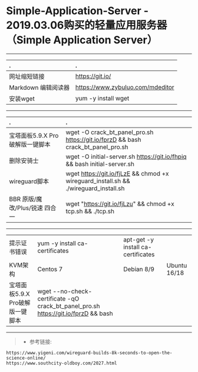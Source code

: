 # Simple-Application-Server - 2019.03.06购买的轻量应用服务器 （Simple Application Server）

---

|.|.|
| :--------   | :-----  | 
| 网址缩短链接     | https://git.io/ |
|  Markdown 编辑阅读器     | https://www.zybuluo.com/mdeditor |
| 安装wget        |   yum -y install wget  |

---

|.|.|
| :--------   | :-----  | 
| 宝塔面板5.9.X Pro破解版一键脚本 | wget -O crack_bt_panel_pro.sh https://git.io/fprzD && bash crack_bt_panel_pro.sh |
|删除安骑士                      | wget -O initial-server.sh https://git.io/fhpiq && bash initial-server.sh|
|wireguard脚本                  | wget https://git.io/fjLzE && chmod +x wireguard_install.sh && ./wireguard_install.sh |
|BBR 原版/魔改/Plus/锐速 四合一   | wget "https://git.io/fjLzu" && chmod +x tcp.sh && ./tcp.sh|

---

| ||||
| --------   | :-----  | :----  |:----  |
| 提示证书错误     | yum -y install ca-certificates |   apt-get -y install ca-certificates     |
| KVM架构        |    Centos 7| Debian 8/9| Ubuntu 16/18  |
| 宝塔面板5.9.X Pro破解版一键脚本 | wget --no-check-certificate -qO crack_bt_panel_pro.sh https://git.io/fprzD && bash |

---
> * 参考链接:
```
https://www.yigeni.com/wireguard-builds-8k-seconds-to-open-the-science-online/
https://www.southcity-oldboy.com/2027.html

```
